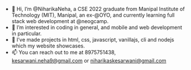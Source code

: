 - 👋 Hi, I’m @NiharikaNeha, a CSE 2022 graduate from Manipal Institute of Technology (MIT), Manipal, an ex-@OYO, and currently learning full stack web development at @neogcamp.
- 👀 I’m interested in coding in general, and mobile and web development in particular.
- 🌱 I’ve made projects in html, css, javascript, vanillajs, cli and nodejs which my website showcases.
- 📫 You can reach out to me at 8975751438, kesarwani.neha9@gmail.com or niharikaskesarwani@gmail.com

<!---
NiharikaNeha/NiharikaNeha is a ✨ special ✨ repository because its `README.md` (this file) appears on your GitHub profile.
You can click the Preview link to take a look at your changes.
--->

